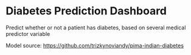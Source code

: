 # Diabetes Prediction Dashboard

Predict whether or not a patient has diabetes, based on several medical predictor variable

Model source: <https://github.com/trizkynoviandy/pima-indian-diabetes>
